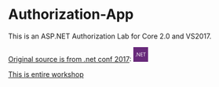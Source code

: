 # Authorization-App
This is an ASP.NET Authorization Lab for Core 2.0 and VS2017.

[Original source is from .net conf 2017](https://channel9.msdn.com/Events/dotnetConf/2017/T324):    <img src="./misc/dotnet.png" width="30">


[This is entire workshop](https://github.com/blowdart/AspNetAuthorizationWorkshop/tree/core2)
